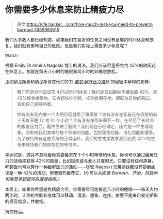 # 你需要多少休息来防止精疲力尽

> 原文:[https://life hacker . com/how-much-rest-you-need-to-prevent-burnout-1839980915](https://lifehacker.com/how-much-rest-you-need-to-prevent-burnout-1839980915)

我们大多数人都已经知道，如果我们在紧张的任务之间没有足够的时间休息和恢复，我们就有累垮自己的危险。但是我们实际上需要多少休息呢？

Watch

根据 Emily 和 Amelia Nagoski 博士的说法，我们应该尽量把大约 42%的时间花在休息上。那就是每天八小时的睡眠和两小时的非睡眠放松。

正如纳戈斯基和纳戈斯基在他们的书 [*倦怠:解开压力循环*](https://www.penguinrandomhouse.com/books/592377/burnout-by-emily-nagoski-phd-and-amelia-nagoski-dma/) 的秘密中解释的那样:

> 我们不是说你应该花 42%的时间休息；我们是说如果你不接受那 42%，那 42%就会接受你。它会抓住你的脸，把你推倒在地，把脚放在你的胸口，宣布自己是胜利者。
> 
> 你有没有在完成一个大项目后就患了重感冒？你有没有发现自己在假期的前三天每天睡 12 或 14 个小时？你有没有像阿米莉亚一样，在经历了长时间的极度压力后，最终住进了医院？我们现在已经确定，压力是一种生理现象，会影响我们身体的每个系统和功能，包括免疫功能、消化功能和激素。为了保持所有这些系统的正常运转，我们的生物学要求我们花费 42%的生命来维持我们物质存在的有机体。

幸运的是，这并不意味着你需要每天花十个小时睡觉和休息。你也可以通过缓解压力的活动来获得 42%的能量，比如锻炼或与爱人共度时光。只要没有任何屏幕，吃顿饭也可以算作一种缓解压力的活动——尽管 Nagoski 兄弟姐妹都没有提到阅读是一种 42%的活动，但我强烈推荐它。(你可以从阅读 *Burnout、*开始，然后你可能想拿起*银河系漫游指南。*)

本质上，如果你希望避免精疲力尽，你需要尽可能接近八小时的睡眠——每天大约两小时，让你的大脑和身体可以移动、漫游、想象、连接、接受不是来自发光矩形的感官信息，并放松。

祝你好运。